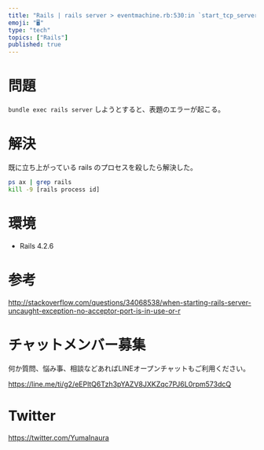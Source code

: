 ```yaml
---
title: "Rails | rails server > eventmachine.rb:530:in `start_tcp_server': no a"
emoji: "🖥"
type: "tech"
topics: ["Rails"]
published: true
---
```


# 問題

`bundle exec rails server` しようとすると、表題のエラーが起こる。

# 解決

既に立ち上がっている rails のプロセスを殺したら解決した。

```bash
ps ax | grep rails
kill -9 [rails process id]
```

# 環境

- Rails 4.2.6

# 参考

http://stackoverflow.com/questions/34068538/when-starting-rails-server-uncaught-exception-no-acceptor-port-is-in-use-or-r









<!-- Update From Qiita API -->

# チャットメンバー募集


何か質問、悩み事、相談などあればLINEオープンチャットもご利用ください。

https://line.me/ti/g2/eEPltQ6Tzh3pYAZV8JXKZqc7PJ6L0rpm573dcQ





# Twitter


https://twitter.com/YumaInaura


<!-- Update From Qiita API -->


